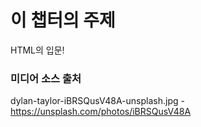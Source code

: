 # 이 챕터의 주제 
HTML의 입문!

### 미디어 소스 출처
dylan-taylor-iBRSQusV48A-unsplash.jpg - https://unsplash.com/photos/iBRSQusV48A